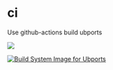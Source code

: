 
# ci
Use github-actions build ubports

![](https://github.com/ut-on-garlic/ubports-ci/workflows/Build%20System%20Image%20for%20Ubports/badge.svg)

[![Build System Image for Ubports](https://github.com/AKhilRaghav0/ubports-ci/actions/workflows/build.yml/badge.svg)](https://github.com/AKhilRaghav0/ubports-ci/actions/workflows/build.yml)
